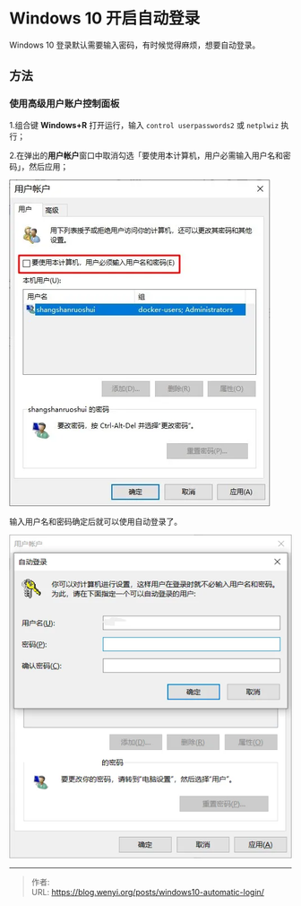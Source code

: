 # Windows 10 开启自动登录


Windows 10 登录默认需要输入密码，有时候觉得麻烦，想要自动登录。

## 方法

### 使用高级用户账户控制面板

1.组合键 **Windows&#43;R** 打开运行，输入 `control userpasswords2` 或 `netplwiz` 执行；

2.在弹出的**用户帐户**窗口中取消勾选「要使用本计算机，用户必需输入用户名和密码」，然后应用；

![用户账户控制面板](1.webp)

输入用户名和密码确定后就可以使用自动登录了。

![自动登录](2.webp)


---

> 作者:   
> URL: https://blog.wenyi.org/posts/windows10-automatic-login/  

